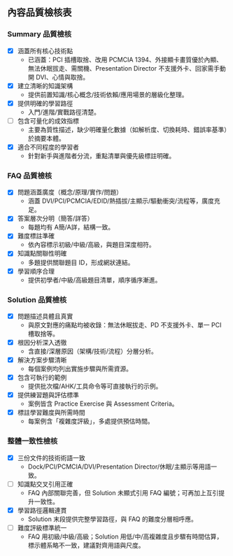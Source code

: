 ## 內容品質檢核表

### Summary 品質檢核
- [x] 涵蓋所有核心技術點
  - 已涵蓋：PCI 插槽取捨、改用 PCMCIA 1394、外接顯卡畫質優於內顯、無法休眠拔走、需關機、Presentation Director 不支援外卡、回家需手動開 DVI、心情與取捨。
- [x] 建立清晰的知識架構
  - 提供前置知識/核心概念/技術依賴/應用場景的層級化整理。
- [x] 提供明確的學習路徑
  - 入門/進階/實戰路徑清楚。
- [ ] 包含可量化的成效指標
  - 主要為質性描述，缺少明確量化數據（如解析度、切換耗時、錯誤率基準）於摘要本體。
- [x] 適合不同程度的學習者
  - 針對新手與進階者分流，重點清單與優先級標註明確。

### FAQ 品質檢核
- [x] 問題涵蓋廣度（概念/原理/實作/問題）
  - 涵蓋 DVI/PCI/PCMCIA/EDID/熱插拔/主顯示/驅動衝突/流程等，廣度充足。
- [x] 答案層次分明（簡答/詳答）
  - 每題均有 A簡/A詳，結構一致。
- [x] 難度標註準確
  - 依內容標示初級/中級/高級，與題目深度相符。
- [x] 知識點關聯性明確
  - 多題提供關聯題目 ID，形成網狀連結。
- [x] 學習順序合理
  - 提供初學者/中級/高級題目清單，順序循序漸進。

### Solution 品質檢核
- [x] 問題描述具體且真實
  - 與原文對應的痛點均被收錄：無法休眠拔走、PD 不支援外卡、單一 PCI 槽取捨等。
- [x] 根因分析深入透徹
  - 含直接/深層原因（架構/技術/流程）分層分析。
- [x] 解決方案步驟清晰
  - 每個案例均列出實施步驟與所需資源。
- [x] 包含可執行的範例
  - 提供批次檔/AHK/工具命令等可直接執行的示例。
- [x] 提供練習題與評估標準
  - 案例皆含 Practice Exercise 與 Assessment Criteria。
- [x] 標註學習難度與所需時間
  - 每案例含「複雜度評級」，多處提供預估時間。

### 整體一致性檢核
- [x] 三份文件的技術術語一致
  - Dock/PCI/PCMCIA/DVI/Presentation Director/休眠/主顯示等用語一致。
- [ ] 知識點交叉引用正確
  - FAQ 內部關聯完善，但 Solution 未顯式引用 FAQ 編號；可再加上互引提升一致性。
- [x] 學習路徑邏輯連貫
  - Solution 末段提供完整學習路徑，與 FAQ 的難度分層相呼應。
- [ ] 難度評級標準統一
  - FAQ 用初級/中級/高級；Solution 用低/中/高複雜度且步驟有時間估算，標示體系略不一致，建議對齊用語與尺度。